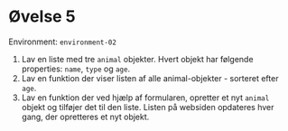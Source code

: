 # Øvelse 5

Environment: `environment-02`

1. Lav en liste med tre `animal` objekter. Hvert objekt har følgende properties: `name`, `type` og `age`.
2. Lav en funktion der viser listen af alle animal-objekter - sorteret efter `age`.
3. Lav en funktion der ved hjælp af formularen, opretter et nyt `animal` objekt og tilføjer det til den liste. Listen på websiden opdateres hver gang, der opretteres et nyt objekt.

